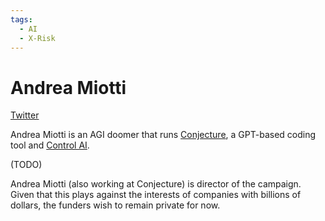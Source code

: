 ```yaml
---
tags:
  - AI
  - X-Risk
---
```

# Andrea Miotti

[Twitter](https://twitter.com/_andreamiotti)




Andrea Miotti is an AGI doomer that runs [Conjecture](https://ccc.inc/), a GPT-based coding tool and [Control AI](https://controlai.com/about-us).

(TODO)


Andrea Miotti (also working at Conjecture) is director of the campaign. Given that this plays against the interests of companies with billions of dollars, the funders wish to remain private for now.

